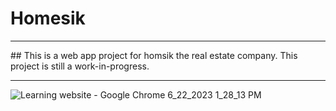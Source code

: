 # Homesik
<hr>
## This is a web app project for homsik the real estate company. This project is still a work-in-progress.
<hr>


 ![Learning website - Google Chrome 6_22_2023 1_28_13 PM](https://github.com/thetechgirl01/Homesik/assets/130857982/8306baf7-8a06-4341-8f46-ca7df29a84c4)

